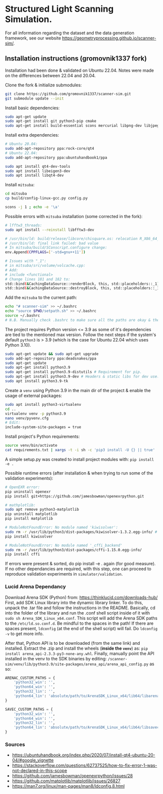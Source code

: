 # Structured Light Scanning Simulation.

For all information regarding the dataset and the data generation framework, see our website https://geometryprocessing.github.io/scanner-sim/.

## Installation instructions (gromovnik1337 fork)
Installation had been done & validated on Ubuntu 22.04. Notes were made on the differences between 22.04 and 20.04.

Clone the fork & initialize submodules: 
```bash
git clone https://github.com/gromovnik1337/scanner-sim.git
git submodule update --init
```

Install basic dependencies:
```bash
sudo apt-get update
sudo apt-get install git python3-pip cmake
sudo apt-get install build-essential scons mercurial libpng-dev libjpeg-dev libilmbase-dev libxerces-c-dev libboost-all-dev libopenexr-dev libglewmx-dev libxxf86vm-dev libpcrecpp0v5
```

Install extra dependencies:
```bash
# Ubuntu 20.04:
sudo add-apt-repository ppa:rock-core/qt4
# Ubuntu 22.04:
sudo add-apt-repository ppa:ubuntuhandbook1/ppa

sudo apt install qt4-dev-tools
sudo apt install libeigen3-dev
sudo apt install libqt4-dev
```

Install `mitsuba`:
```bash
cd mitsuba
cp build/config-linux-gcc.py config.py

scons -j 1 ; echo -e '\a'
```
Possible errors with `mitsuba` installation (some corrected in the fork):
```bash
# lfftw3_threads:
sudo apt install --reinstall libfftw3-dev
```

```bash
# /usr/bin/ld: build/release/libcore/chisquare.os: relocation R_X86_64_PC32 against undefined hidden symbol `_ZTCN5boost10wrapexceptINS_4math14rounding_errorEEE0_NS_16exception_detail10clone_implINS4_19error_info_injectorIS2_EEEE' can not be used when making a shared object
# /usr/bin/ld: final link failed: bad value
# In mitsuba/build/SConscript.configure change:
env.Append(CPPFLAGS=['-std=gnu++11'])
```

```bash
# Issues with "_1":
# in mitsuba/src/volume/volcache.cpp:
# Add: 
# include <functional>
# Change lines 181 and 182 to:
std::bind(&CachingDataSource::renderBlock, this, std::placeholders::_1),
std::bind(&CachingDataSource::destroyBlock, this, std::placeholders::_1));
```

Add the `mitsuba` to the current path:
```bash
echo "# scanner-sim" >> ~/.bashrc
echo "source $PWD/setpath.sh" >> ~/.bashrc
source ~/.bashrc
# N.B. Manually check .bashrc to make sure all the paths are okay & the syntax is ok (backslash for space etc.).
```

The project requires Python version <= 3.9 as some of it's dependencies are tied to the mentioned max version. Follow the next steps if the system's default `python3` is > 3.9 (which is the case for Ubuntu 22.04 which uses Python 3.10).
```bash
sudo apt-get update && sudo apt-get upgrade
sudo add-apt-repository ppa:deadsnakes/ppa
sudo apt-get update
sudo apt-get install python3.9
sudo apt-get install python3.9-distutils # Requirement for pip.
sudo apt-get install python3.9-dev # Headers & static libs for dev use.
sudo apt install python3.9-tk
```
Create a `venv` using Python 3.9 in the main dir of the project & enable the usage of external packages:
```bash
sudo apt install python3-virtualenv
cd ..
virtualenv venv -p python3.9
nano venv/pyvenv.cfg
# Edit: 
include-system-site-packages = true
```
Install project's Python requirements:
```bash
source venv/bin/activate
cat requirements.txt | xargs -t -i sh -c 'pip3 install -U {} || true'
```

A simple setup.py was created to install project modules with: `pip install -e .`

Possible runtime errors (after installation & when trying to run some of the validation experiments):
```bash
# OpenEXR error:
pip uninstall openexr
pip install git+https://github.com/jamesbowman/openexrpython.git
```

```bash
# mathplotlib:
sudo apt remove python3-matplotlib
pip uninstall matplotlib
pip install matplotlib
```

```bash
# ModuleNotFoundError: No module named 'kiwisolver':
sudo rm -r /usr/lib/python3/dist-packages/kiwisolver-1.3.2.egg-info/ # Possibly other version of kiwisolver.
pip install kiwisolver
```

```bash
# ModuleNotFoundError: No module named '_cffi_backend'
sudo rm -r /usr/lib/python3/dist-packages/cffi-1.15.0.egg-info/
pip install cffi
```

If errors were present & sorted, do pip install -e . again (for good measure).
If no other dependancies are required, with this step, one can proceed to reproduce validation experiments in `simulator/validation`.

### Lucid Arena Dependancy
Download Arena SDK (Python) from: https://thinklucid.com/downloads-hub/
First, add SDK Linux library into the dynamic library linker. To do this, unpack the .tar file and follow the instructions in the README. Basically, cd into the folder of the library and run the .conf shell script inside of it with `sudo sh Arena_SDK_Linux_x64.conf`.  This script will add the Arena SDK paths to the `/etc/ld.so.conf.d`. Be mindful to the spaces in the path! If there are spaces present, `ldconfig` (at the end of the shell script) will fail. Do `ldconfig -v` to get more info.

After that, Python API is to be downloaded (from the same link) and installed. Extract the .zip and install the wheels (**inside the `venv`**) as: `pip install arena_api-2.3.3-py3-none-any.whl`. Finally, manually point the API installed in the venv to the SDK binaries by editing: `/scanner-sim/venv/lib/python3.9/site-packages/arena_api/arena_api_config.py` as so:
```Python
ARENAC_CUSTOM_PATHS = {
    'python32_win': '',
    'python64_win': '',
    'python32_lin': '',
    'python64_lin': 'absolute/path/to/ArenaSDK_Linux_x64/lib64/libarenac.so'
}

SAVEC_CUSTOM_PATHS = {
    'python32_win': '',
    'python64_win': '',
    'python32_lin': '',
    'python64_lin': 'absolute/path/to/ArenaSDK_Linux_x64/lib64/libsavec.so'
}
```

### Sources
- https://ubuntuhandbook.org/index.php/2020/07/install-qt4-ubuntu-20-04/#google_vignette
- https://stackoverflow.com/questions/62737525/how-to-fix-error-1-was-not-declared-in-this-scope
- https://github.com/jamesbowman/openexrpython/issues/28
- https://github.com/matplotlib/matplotlib/issues/26827 
- https://man7.org/linux/man-pages/man8/ldconfig.8.html